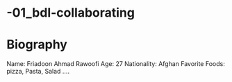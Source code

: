 # -01_bdl-collaborating

# Biography 

Name: Friadoon Ahmad Rawoofi
Age: 27 
Nationality: Afghan
Favorite Foods: pizza, Pasta, Salad ....

